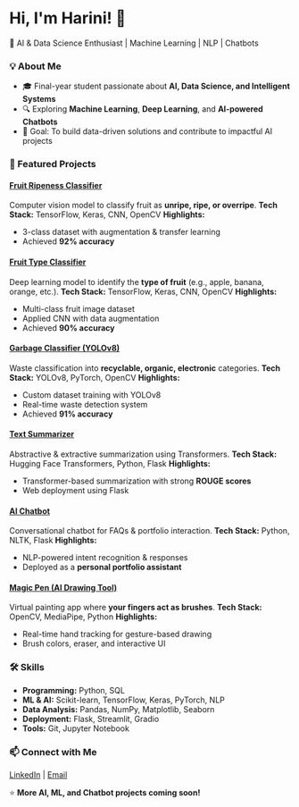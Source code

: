 # Hi, I'm Harini! 👋

🚀 AI & Data Science Enthusiast | Machine Learning | NLP | Chatbots

### 💡 About Me

* 🎓 Final-year student passionate about **AI, Data Science, and Intelligent Systems**
* 🔍 Exploring **Machine Learning**, **Deep Learning**, and **AI-powered Chatbots**
* 🎯 Goal: To build data-driven solutions and contribute to impactful AI projects


### 📂 Featured Projects

#### [**Fruit Ripeness Classifier**](https://github.com/CodeByHarini/fruit-ripeness-classifier)

Computer vision model to classify fruit as **unripe, ripe, or overripe**.
**Tech Stack:** TensorFlow, Keras, CNN, OpenCV
**Highlights:**

* 3-class dataset with augmentation & transfer learning
* Achieved **92% accuracy**


#### [**Fruit Type Classifier**](https://github.com/CodeByHarini/fruit-type-classifier)

Deep learning model to identify the **type of fruit** (e.g., apple, banana, orange, etc.).
**Tech Stack:** TensorFlow, Keras, CNN, OpenCV
**Highlights:**

* Multi-class fruit image dataset
* Applied CNN with data augmentation
* Achieved **90% accuracy**


#### [**Garbage Classifier (YOLOv8)**](https://github.com/CodeByHarini/garbage-classification-yolov8)

Waste classification into **recyclable, organic, electronic** categories.
**Tech Stack:** YOLOv8, PyTorch, OpenCV
**Highlights:**

* Custom dataset training with YOLOv8
* Real-time waste detection system
* Achieved **91% accuracy**


#### [**Text Summarizer**](https://github.com/CodeByHarini/text-summarizer)

Abstractive & extractive summarization using Transformers.
**Tech Stack:** Hugging Face Transformers, Python, Flask
**Highlights:**

* Transformer-based summarization with strong **ROUGE scores**
* Web deployment using Flask


#### [**AI Chatbot**](https://github.com/CodeByHarini/harini-portfolio-chatbot)

Conversational chatbot for FAQs & portfolio interaction.
**Tech Stack:** Python, NLTK, Flask
**Highlights:**

* NLP-powered intent recognition & responses
* Deployed as a **personal portfolio assistant**


#### [**Magic Pen (AI Drawing Tool)**](https://github.com/CodeByHarini/Magic-Pen)

Virtual painting app where **your fingers act as brushes**.
**Tech Stack:** OpenCV, MediaPipe, Python
**Highlights:**

* Real-time hand tracking for gesture-based drawing
* Brush colors, eraser, and interactive UI


### 🛠 Skills

* **Programming:** Python, SQL
* **ML & AI:** Scikit-learn, TensorFlow, Keras, PyTorch, NLP
* **Data Analysis:** Pandas, NumPy, Matplotlib, Seaborn
* **Deployment:** Flask, Streamlit, Gradio
* **Tools:** Git, Jupyter Notebook


### 📫 Connect with Me

[LinkedIn](https://www.linkedin.com/in/s-r-harini-465808249/) | [Email](mailto:helloharini08@gmail.com)


⭐ **More AI, ML, and Chatbot projects coming soon!**



